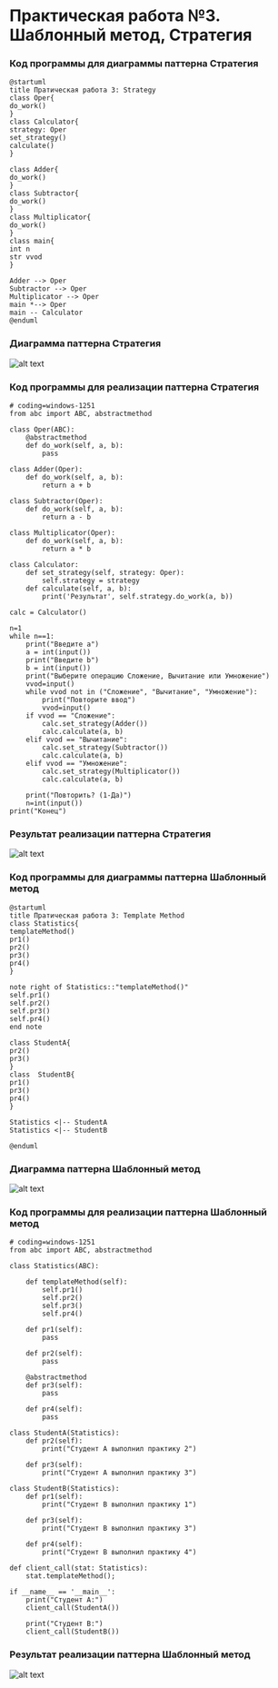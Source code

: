 # Практическая работа №3. Шаблонный метод, Стратегия
### Код программы для диаграммы паттерна Стратегия
```
@startuml
title Пратическая работа 3: Strategy
class Oper{
do_work()
}
class Calculator{
strategy: Oper
set_strategy()
calculate()
}

class Adder{
do_work()
}
class Subtractor{
do_work()
}
class Multiplicator{
do_work()
}
class main{
int n
str vvod
}

Adder --> Oper
Subtractor --> Oper
Multiplicator --> Oper
main *--> Oper
main -- Calculator
@enduml
```
### Диаграмма паттерна Стратегия
![alt text](https://github.com/ksu9999/TMP/blob/master/lab3/pr.3.1.png)
### Код программы для реализации паттерна Стратегия
```
# coding=windows-1251
from abc import ABC, abstractmethod

class Oper(ABC):
    @abstractmethod
    def do_work(self, a, b):
        pass

class Adder(Oper):
    def do_work(self, a, b):
        return a + b

class Subtractor(Oper):
    def do_work(self, a, b):
        return a - b

class Multiplicator(Oper):
    def do_work(self, a, b):
        return a * b

class Calculator:
    def set_strategy(self, strategy: Oper):
        self.strategy = strategy
    def calculate(self, a, b):
        print('Результат', self.strategy.do_work(a, b))

calc = Calculator()

n=1
while n==1:
    print("Введите a")
    a = int(input())
    print("Введите b")
    b = int(input())
    print("Выберите операцию Сложение, Вычитание или Умножение")
    vvod=input()
    while vvod not in ("Сложение", "Вычитание", "Умножение"):
        print("Повторите ввод")
        vvod=input()
    if vvod == "Сложение":
        calc.set_strategy(Adder())
        calc.calculate(a, b)
    elif vvod == "Вычитание":
        calc.set_strategy(Subtractor())
        calc.calculate(a, b)
    elif vvod == "Умножение":
        calc.set_strategy(Multiplicator())
        calc.calculate(a, b)

    print("Повторить? (1-Да)")
    n=int(input())
print("Конец")
```
### Результат реализации паттерна Стратегия
![alt text](https://github.com/ksu9999/TMP/blob/master/lab3/rr.3.1.png)
### Код программы для диаграммы паттерна Шаблонный метод
```
@startuml
title Пратическая работа 3: Template Method
class Statistics{
templateMethod()
pr1()
pr2()
pr3()
pr4()
}

note right of Statistics::"templateMethod()"
self.pr1()
self.pr2()
self.pr3()
self.pr4()
end note

class StudentA{
pr2()
pr3()
}
class  StudentB{
pr1()
pr3()
pr4()
}

Statistics <|-- StudentA 
Statistics <|-- StudentB 

@enduml
```
### Диаграмма паттерна Шаблонный метод
![alt text](https://github.com/ksu9999/TMP/blob/master/lab3/pr.3.2.png)
### Код программы для реализации паттерна Шаблонный метод
```
# coding=windows-1251
from abc import ABC, abstractmethod

class Statistics(ABC):
    
    def templateMethod(self):
        self.pr1()
        self.pr2()
        self.pr3()
        self.pr4()
        
    def pr1(self):
        pass

    def pr2(self):
        pass
    
    @abstractmethod
    def pr3(self):
        pass

    def pr4(self):
        pass

class StudentA(Statistics):
    def pr2(self):
        print("Студент А выполнил практику 2")
    
    def pr3(self):
        print("Студент А выполнил практику 3")

class StudentB(Statistics):
    def pr1(self):
        print("Студент B выполнил практику 1")
    
    def pr3(self):
        print("Студент B выполнил практику 3")

    def pr4(self):
        print("Студент B выполнил практику 4")

def client_call(stat: Statistics):
    stat.templateMethod();

if __name__ == '__main__':
    print("Студент A:")
    client_call(StudentA())
    
    print("Студент B:")
    client_call(StudentB())
```
### Результат реализации паттерна Шаблонный метод
![alt text](https://github.com/ksu9999/TMP/blob/master/lab3/rr.3.2.png)